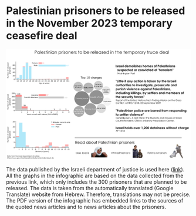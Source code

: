 # Palestinian prisoners to be released in the November 2023 temporary ceasefire deal

![infographic](https://github.com/YZouzou/ReleasedPrisonerStats/blob/main/graphic.png)

The data published by the Israeli department of justice is used here ([link](https://www.gov.il/he/Departments/DynamicCollectors/is-db?skip=0)). All the graphs in the infographic are based on the data collected from the previous link, which only includes the 300 prisoners that are planned to be released. The data is taken from the automatically translated (Google Translate) website from Hebrew. Therefore, translations may not be precise. The PDF version of the infographic has embedded links to the sources of the quoted news articles and to news articles about the prisoners.
